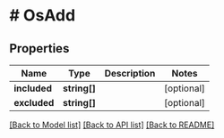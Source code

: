 # # OsAdd

## Properties

Name | Type | Description | Notes
------------ | ------------- | ------------- | -------------
**included** | **string[]** |  | [optional] 
**excluded** | **string[]** |  | [optional] 

[[Back to Model list]](../../README.md#documentation-for-models) [[Back to API list]](../../README.md#documentation-for-api-endpoints) [[Back to README]](../../README.md)



